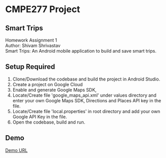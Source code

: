 # CMPE277 Project
## Smart Trips
Homework Assignment 1  
Author: Shivam Shrivastav  
Smart Trips: An Android mobile application to build and save smart trips.

## Setup Required
1. Clone/Download the codebase and build the project in Android Studio. 
3. Create a project on Google Cloud
4. Enable and generate Google Maps SDK, 
5. Locate/Create file 'google_maps_api.xml' under values directory and enter your own Google Maps SDK, Directions and Places API key in the file.
6. Locate/Create file 'local.properties' in root directory and add your own Google API Key in the file.
7. Open the codebase, build and run.

## Demo
[Demo URL](https://drive.google.com/file/d/1EMNWDa_UVcH9VySVWNya_wVXKE0JKYlV/view?usp=sharing)
